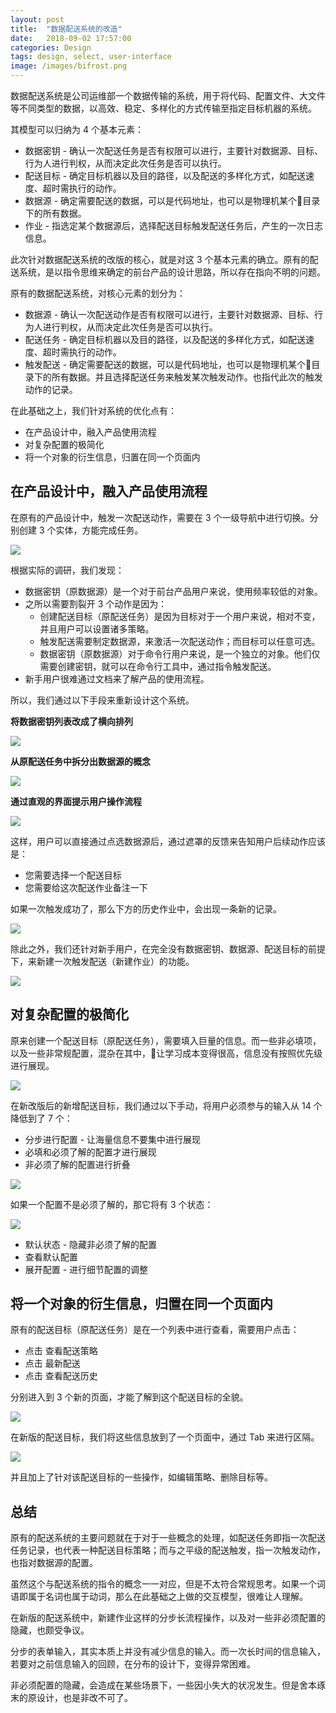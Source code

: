 ```yaml
---
layout: post
title:  "数据配送系统的改造"
date:   2018-09-02 17:57:00
categories: Design
tags: design, select, user-interface
image: /images/bifrost.png
---
```


数据配送系统是公司运维部一个数据传输的系统，用于将代码、配置文件、大文件等不同类型的数据，以高效、稳定、多样化的方式传输至指定目标机器的系统。

其模型可以归纳为 4 个基本元素：

* 数据密钥 - 确认一次配送任务是否有权限可以进行，主要针对数据源、目标、行为人进行判权，从而决定此次任务是否可以执行。
* 配送目标 - 确定目标机器以及目的路径，以及配送的多样化方式，如配送速度、超时需执行的动作。
* 数据源 - 确定需要配送的数据，可以是代码地址，也可以是物理机某个目录下的所有数据。
* 作业 - 指选定某个数据源后，选择配送目标触发配送任务后，产生的一次日志信息。

此次针对数据配送系统的改版的核心，就是对这 3 个基本元素的确立。原有的配送系统，是以指令思维来确定的前台产品的设计思路，所以存在指向不明的问题。

原有的数据配送系统，对核心元素的划分为：

* 数据源 - 确认一次配送动作是否有权限可以进行，主要针对数据源、目标、行为人进行判权，从而决定此次任务是否可以执行。
* 配送任务 - 确定目标机器以及目的路径，以及配送的多样化方式，如配送速度、超时需执行的动作。
* 触发配送 - 确定需要配送的数据，可以是代码地址，也可以是物理机某个目录下的所有数据。并且选择配送任务来触发某次触发动作。也指代此次的触发动作的记录。

在此基础之上，我们针对系统的优化点有：

* 在产品设计中，融入产品使用流程
* 对复杂配置的极简化
* 将一个对象的衍生信息，归置在同一个页面内

## 在产品设计中，融入产品使用流程

在原有的产品设计中，触发一次配送动作，需要在 3 个一级导航中进行切换。分别创建 3 个实体，方能完成任务。

![](/images/bifrost-old-process.png)

根据实际的调研，我们发现：

* 数据密钥（原数据源）是一个对于前台产品用户来说，使用频率较低的对象。
* 之所以需要割裂开 3 个动作是因为：
    * 创建配送目标（原配送任务）是因为目标对于一个用户来说，相对不变，并且用户可以设置诸多策略。
    * 触发配送需要制定数据源，来激活一次配送动作；而目标可以任意可选。
    * 数据密钥（原数据源）对于命令行用户来说，是一个独立的对象。他们仅需要创建密钥，就可以在命令行工具中，通过指令触发配送。
* 新手用户很难通过文档来了解产品的使用流程。

所以，我们通过以下手段来重新设计这个系统。

**将数据密钥列表改成了横向排列**

![](/images/bifrost-head.png)

**从原配送任务中拆分出数据源的概念**

![](/images/bifrost-data-source.jpeg)

**通过直观的界面提示用户操作流程**

![](/images/bifrost-new-process.png)

这样，用户可以直接通过点选数据源后，通过遮罩的反馈来告知用户后续动作应该是：

* 您需要选择一个配送目标
* 您需要给这次配送作业备注一下

如果一次触发成功了，那么下方的历史作业中，会出现一条新的记录。

![](/images/bifrost-logs.jpeg)

除此之外，我们还针对新手用户，在完全没有数据密钥、数据源、配送目标的前提下，来新建一次触发配送（新建作业）的功能。

![](/images/bifrost-create-log.png)

## 对复杂配置的极简化

原来创建一个配送目标（原配送任务），需要填入巨量的信息。而一些非必填项，以及一些非常规配置，混杂在其中，让学习成本变得很高，信息没有按照优先级进行展现。

![](/images/bifrost-old-input.png)

在新改版后的新增配送目标，我们通过以下手动，将用户必须参与的输入从 14 个降低到了 7 个：

* 分步进行配置 - 让海量信息不要集中进行展现
* 必填和必须了解的配置才进行展现
* 非必须了解的配置进行折叠

![](/images/bifrost-new-input.png)

如果一个配置不是必须了解的，那它将有 3 个状态：

![](/images/bifrost-input-status.png)

* 默认状态 - 隐藏非必须了解的配置
* 查看默认配置
* 展开配置 - 进行细节配置的调整

## 将一个对象的衍生信息，归置在同一个页面内

原有的配送目标（原配送任务）是在一个列表中进行查看，需要用户点击：

* 点击 查看配送策略
* 点击 最新配送
* 点击 查看配送历史

分别进入到 3 个新的页面，才能了解到这个配送目标的全貌。

![](/images/bifrost-log-detail.png)

在新版的配送目标，我们将这些信息放到了一个页面中，通过 Tab 来进行区隔。

![](/images/bifrost-log-details.png)

并且加上了针对该配送目标的一些操作，如编辑策略、删除目标等。

## 总结

原有的配送系统的主要问题就在于对于一些概念的处理，如配送任务即指一次配送任务记录，也代表一种配送目标策略；而与之平级的配送触发，指一次触发动作，也指对数据源的配置。

虽然这个与配送系统的指令的概念一一对应，但是不太符合常规思考。如果一个词语即属于名词也属于动词，那么在此基础之上做的交互模型，很难让人理解。

在新版的配送系统中，新建作业这样的分步长流程操作，以及对一些非必须配置的隐藏，也颇受争议。

分步的表单输入，其实本质上并没有减少信息的输入。而一次长时间的信息输入，若要对之前信息输入的回顾，在分布的设计下，变得异常困难。

非必须配置的隐藏，会造成在某些场景下，一些因小失大的状况发生。但是舍本琢末的原设计，也是非改不可了。

